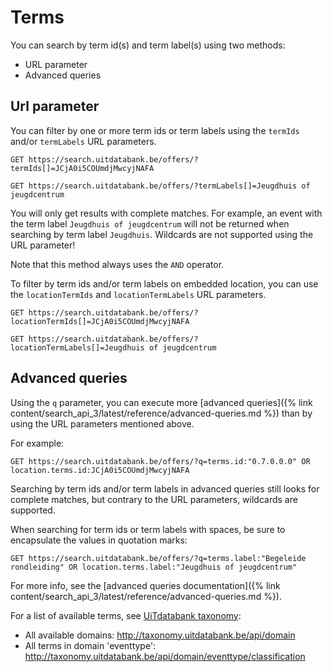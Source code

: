 ---
---

# Terms

You can search by term id\(s\) and term label\(s\) using two methods:

* URL parameter
* Advanced queries

## Url parameter

You can filter by one or more term ids or term labels using the `termIds` and/or `termLabels` URL parameters.

```
GET https://search.uitdatabank.be/offers/?termIds[]=JCjA0i5COUmdjMwcyjNAFA
```

```
GET https://search.uitdatabank.be/offers/?termLabels[]=Jeugdhuis of jeugdcentrum
```

You will only get results with complete matches. For example, an event with the term label `Jeugdhuis of jeugdcentrum` will not be returned when searching by term label `Jeugdhuis`. Wildcards are not supported using the URL parameter!

Note that this method always uses the `AND` operator.

To filter by term ids and/or term labels on embedded location, you can use the `locationTermIds` and `locationTermLabels` URL parameters.

```
GET https://search.uitdatabank.be/offers/?locationTermIds[]=JCjA0i5COUmdjMwcyjNAFA
```

```
GET https://search.uitdatabank.be/offers/?locationTermLabels[]=Jeugdhuis of jeugdcentrum
```

## Advanced queries

Using the `q` parameter, you can execute more [advanced queries]({% link content/search_api_3/latest/reference/advanced-queries.md %}) than by using the URL parameters mentioned above.

For example:

```
GET https://search.uitdatabank.be/offers/?q=terms.id:"0.7.0.0.0" OR location.terms.id:JCjA0i5COUmdjMwcyjNAFA
```

Searching by term ids and/or term labels in advanced queries still looks for complete matches, but contrary to the URL parameters, wildcards are supported.

When searching for term ids or term labels with spaces, be sure to encapsulate the values in quotation marks:

```
GET https://search.uitdatabank.be/offers/?q=terms.label:"Begeleide rondleiding" OR location.terms.label:"Jeugdhuis of jeugdcentrum"
```

For more info, see the [advanced queries documentation]({% link content/search_api_3/latest/reference/advanced-queries.md %}).

For a list of available terms, see [UiTdatabank taxonomy](http://taxonomy.uitdatabank.be/api/domain):
* All available domains: http://taxonomy.uitdatabank.be/api/domain
* All terms in domain 'eventtype': http://taxonomy.uitdatabank.be/api/domain/eventtype/classification

